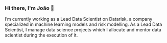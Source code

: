 ### Hi there, I'm João 👋

I’m currently working as a Lead Data Scientist on Datarisk, a company specialized in machine learning models and risk modelling. As a Lead Data Scientist, I manage data science projects which I allocate and mentor data scientist during the execution of it.

<!--
I'm a data scientist, looking to improve my knoledge in data science and machine learning engineering.

- 🔭 I’m currently working as a data scientist
- 📫 How to reach me: tgopedrosa@gmail.com and [linkedin](https://www.linkedin.com/in/tiago-pedrosa-b24606b2/)

### Experience
- Data scientist (2022-2023, iFood)
- Data scientist (2021-, Engineering Brasil)
- Artificial Intelligence Residency Program (2020-2021, SENAI)
- Systems Development Analyst (2019-2020, TARS Tecnologia)
- Systems Development Analyst (2016-2019, Solintel)
- Front-end developer (2013-2015, Aryontec)

### Academic 
- Postgraduate in Artificial Intelligence Applied to Industry (2020-, 2021, SENAI)
- Bachelor in Systems Analysis and Development (2012-2015, UNOPAR)

### Licenses and certificates
- Astronomer Certification for Apache Airflow Fundamentals (2021, Astronomer)
- Big Data Analytics with R and Microsoft Azure Machine Learning (2020, Data Science Academy)
- Python Basics for Data Analysis (2020, Data Science Academy)
-->

<!--
**joaopcnogueira/joaopcnogueira** is a ✨ _special_ ✨ repository because its `README.md` (this file) appears on your GitHub profile.

Here are some ideas to get you started:

- 🔭 I’m currently working on ...
- 🌱 I’m currently learning ...
- 👯 I’m looking to collaborate on ...
- 🤔 I’m looking for help with ...
- 💬 Ask me about ...
- 📫 How to reach me: ...
- 😄 Pronouns: ...
- ⚡ Fun fact: ...
-->
